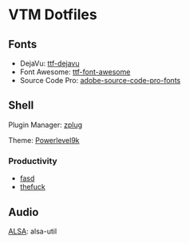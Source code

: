 # VTM Dotfiles

## Fonts

* DejaVu: [ttf-dejavu](https://www.archlinux.org/packages/extra/any/ttf-dejavu/)
* Font Awesome: [ttf-font-awesome](https://aur.archlinux.org/packages/ttf-font-awesome/)
* Source Code Pro: [adobe-source-code-pro-fonts](https://www.archlinux.org/packages/extra/any/adobe-source-code-pro-fonts/)

## Shell

Plugin Manager: [zplug](https://github.com/zplug/zplug)

Theme: [Powerlevel9k](https://github.com/bhilburn/powerlevel9k)

### Productivity

* [fasd](https://github.com/clvv/fasd)
* [thefuck](https://github.com/nvbn/thefuck)

## Audio

[ALSA](https://wiki.archlinux.org/index.php/Advanced_Linux_Sound_Architecture): alsa-util
